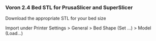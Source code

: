 ### Voron 2.4 Bed STL for PrusaSlicer and SuperSlicer
Download the appropriate STL for your bed size

Import under Printer Settings > General > Bed Shape (Set ...) > Model (Load...) 